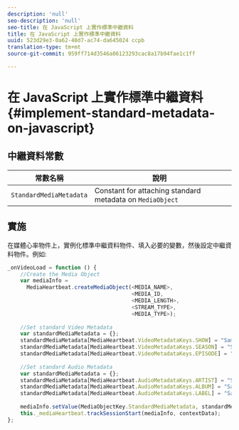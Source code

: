 ```yaml
---
description: 'null'
seo-description: 'null'
seo-title: 在 JavaScript 上實作標準中繼資料
title: 在 JavaScript 上實作標準中繼資料
uuid: 523d29e3-0a62-40d7-ac74-da645024 ccpb
translation-type: tm+mt
source-git-commit: 959ff714d3546a06123293cac8a17b94fae1c1ff

---
```



# 在 JavaScript 上實作標準中繼資料{#implement-standard-metadata-on-javascript}

## 中繼資料常數

| 常數名稱 | 說明   |
| --- | --- |
| `StandardMediaMetadata` | Constant for attaching standard metadata on `MediaObject` |

## 實施

在媒體心率物件上，實例化標準中繼資料物件、填入必要的變數，然後設定中繼資料物件。例如:

```js
_onVideoLoad = function () { 
    //Create the Media Object   
    var mediaInfo =  
      MediaHeartbeat.createMediaObject(<MEDIA_NAME>,  
                                       <MEDIA_ID,  
                                       <MEDIA_LENGTH>, 
                                       <STREAM_TYPE>,
                                       <MEDIA_TYPE>); 
 
    //Set standard Video Metadata 
    var standardMediaMetadata = {};     
    standardMediaMetadata[MediaHeartbeat.VideoMetadataKeys.SHOW] = "Sample Show"; 
    standardMediaMetadata[MediaHeartbeat.VideoMetadataKeys.SEASON] = "Sample Season"; 
    standardMediaMetadata[MediaHeartbeat.VideoMetadataKeys.EPISODE] = "Sample Episode"; 
 
    //Set standard Audio Metadata 
    var standardMediaMetadata = {};     
    standardMediaMetadata[MediaHeartbeat.AudioMetadataKeys.ARTIST] = "Sample Artist"; 
    standardMediaMetadata[MediaHeartbeat.AudioMetadataKeys.ALBUM] = "Sample Album"; 
    standardMediaMetadata[MediaHeartbeat.AudioMetadataKeys.LABEL] = "Sample Label"; 
 
    mediaInfo.setValue(MediaObjectKey.StandardMediaMetadata, standardMediaMetadata); 
    this._mediaHeartbeat.trackSessionStart(mediaInfo, contextData); 
}; 
```

